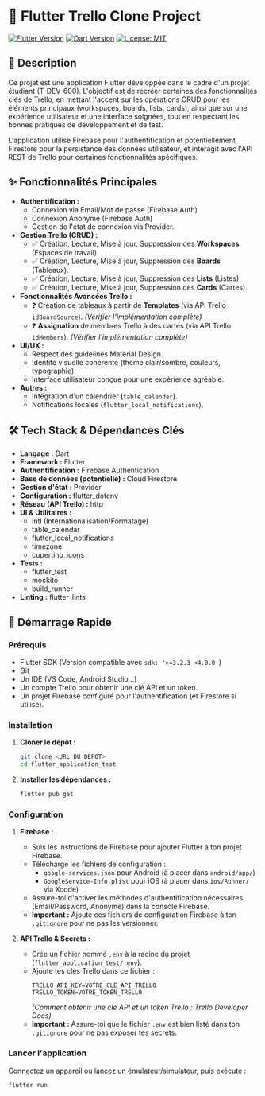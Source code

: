 # 🚀 Flutter Trello Clone Project

[![Flutter Version](https://img.shields.io/badge/Flutter-%3E%3D3.x.x-blue)](https://flutter.dev)
[![Dart Version](https://img.shields.io/badge/Dart-%3E%3D3.2.3-blue)](https://dart.dev)
[![License: MIT](https://img.shields.io/badge/License-MIT-yellow.svg)](https://opensource.org/licenses/MIT)

## 📝 Description

Ce projet est une application Flutter développée dans le cadre d'un projet étudiant (T-DEV-600). L'objectif est de recréer certaines des fonctionnalités clés de Trello, en mettant l'accent sur les opérations CRUD pour les éléments principaux (workspaces, boards, lists, cards), ainsi que sur une expérience utilisateur et une interface soignées, tout en respectant les bonnes pratiques de développement et de test.

L'application utilise Firebase pour l'authentification et potentiellement Firestore pour la persistance des données utilisateur, et interagit avec l'API REST de Trello pour certaines fonctionnalités spécifiques.

## ✨ Fonctionnalités Principales

*   **Authentification :**
    *   Connexion via Email/Mot de passe (Firebase Auth)
    *   Connexion Anonyme (Firebase Auth)
    *   Gestion de l'état de connexion via Provider.
*   **Gestion Trello (CRUD) :**
    *   ✅ Création, Lecture, Mise à jour, Suppression des **Workspaces** (Espaces de travail).
    *   ✅ Création, Lecture, Mise à jour, Suppression des **Boards** (Tableaux).
    *   ✅ Création, Lecture, Mise à jour, Suppression des **Lists** (Listes).
    *   ✅ Création, Lecture, Mise à jour, Suppression des **Cards** (Cartes).
*   **Fonctionnalités Avancées Trello :**
    *   ❓ Création de tableaux à partir de **Templates** (via API Trello `idBoardSource`). *(Vérifier l'implémentation complète)*
    *   ❓ **Assignation** de membres Trello à des cartes (via API Trello `idMembers`). *(Vérifier l'implémentation complète)*
*   **UI/UX :**
    *   Respect des guidelines Material Design.
    *   Identité visuelle cohérente (thème clair/sombre, couleurs, typographie).
    *   Interface utilisateur conçue pour une expérience agréable.
*   **Autres :**
    *   Intégration d'un calendrier (`table_calendar`).
    *   Notifications locales (`flutter_local_notifications`).

## 🛠️ Tech Stack & Dépendances Clés

*   **Langage :** Dart
*   **Framework :** Flutter
*   **Authentification :** Firebase Authentication
*   **Base de données (potentielle) :** Cloud Firestore
*   **Gestion d'état :** Provider
*   **Configuration :** flutter_dotenv
*   **Réseau (API Trello) :** http
*   **UI & Utilitaires :**
    *   intl (Internationalisation/Formatage)
    *   table_calendar
    *   flutter_local_notifications
    *   timezone
    *   cupertino_icons
*   **Tests :**
    *   flutter_test
    *   mockito
    *   build_runner
*   **Linting :** flutter_lints

## 🚀 Démarrage Rapide

### Prérequis

*   Flutter SDK (Version compatible avec `sdk: '>=3.2.3 <4.0.0'`)
*   Git
*   Un IDE (VS Code, Android Studio...)
*   Un compte Trello pour obtenir une clé API et un token.
*   Un projet Firebase configuré pour l'authentification (et Firestore si utilisé).

### Installation

1.  **Cloner le dépôt :**
    ```bash
    git clone <URL_DU_DEPOT>
    cd flutter_application_test
    ```
2.  **Installer les dépendances :**
    ```bash
    flutter pub get
    ```

### Configuration

1.  **Firebase :**
    *   Suis les instructions de Firebase pour ajouter Flutter à ton projet Firebase.
    *   Télécharge les fichiers de configuration :
        *   `google-services.json` pour Android (à placer dans `android/app/`)
        *   `GoogleService-Info.plist` pour iOS (à placer dans `ios/Runner/` via Xcode)
    *   Assure-toi d'activer les méthodes d'authentification nécessaires (Email/Password, Anonyme) dans la console Firebase.
    *   **Important :** Ajoute ces fichiers de configuration Firebase à ton `.gitignore` pour ne pas les versionner.

2.  **API Trello & Secrets :**
    *   Crée un fichier nommé `.env` à la racine du projet (`flutter_application_test/.env`).
    *   Ajoute tes clés Trello dans ce fichier :
        ```dotenv
        TRELLO_API_KEY=VOTRE_CLE_API_TRELLO
        TRELLO_TOKEN=VOTRE_TOKEN_TRELLO
        ```
        *(Comment obtenir une clé API et un token Trello : Trello Developer Docs)*
    *   **Important :** Assure-toi que le fichier `.env` est bien listé dans ton `.gitignore` pour ne pas exposer tes secrets.

### Lancer l'application

Connectez un appareil ou lancez un émulateur/simulateur, puis exécute :

```bash
flutter run
```
